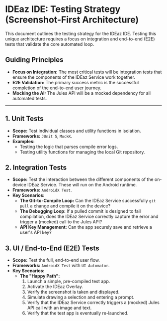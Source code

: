 # IDEaz IDE: Testing Strategy (Screenshot-First Architecture)

This document outlines the testing strategy for the IDEaz IDE. Testing this unique architecture requires a focus on integration and end-to-end (E2E) tests that validate the core automated loop.

## Guiding Principles
-   **Focus on Integration:** The most critical tests will be integration tests that ensure the components of the IDEaz Service work together.
-   **E2E Validation:** The primary success metric is the successful completion of the end-to-end user journey.
-   **Mocking the AI:** The Jules API will be a mocked dependency for all automated tests.

---

## 1. Unit Tests
-   **Scope:** Test individual classes and utility functions in isolation.
-   **Frameworks:** `JUnit 5`, `MockK`.
-   **Examples:**
    -   Testing the logic that parses compile error logs.
    -   Testing utility functions for managing the local Git repository.

## 2. Integration Tests
-   **Scope:** Test the interaction between the different components of the on-device IDEaz Service. These will run on the Android runtime.
-   **Frameworks:** `AndroidX Test`.
-   **Key Scenarios:**
    -   **The Git-to-Compile Loop:** Can the IDEaz Service successfully `git pull` a change and compile it on the device?
    -   **The Debugging Loop:** If a pulled commit is designed to fail compilation, does the IDEaz Service correctly capture the error and trigger a (mocked) call to the Jules API?
    -   **API Key Management:** Can the app securely save and retrieve a user's API key?

## 3. UI / End-to-End (E2E) Tests
-   **Scope:** Test the full, end-to-end user flow.
-   **Frameworks:** `AndroidX Test` with `UI Automator`.
-   **Key Scenarios:**
    -   **The "Happy Path":**
        1.  Launch a simple, pre-compiled test app.
        2.  Activate the IDEaz Overlay.
        3.  Verify the screenshot is taken and displayed.
        4.  Simulate drawing a selection and entering a prompt.
        5.  Verify that the IDEaz Service correctly triggers a (mocked) Jules API call with an image and text.
        6.  Verify that the test app is eventually re-launched.
